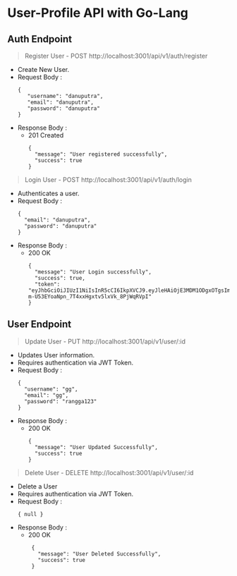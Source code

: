 # User-Profile API with Go-Lang

## Auth Endpoint

> Register User - 
> POST http://localhost:3001/api/v1/auth/register

* Create New User.
* Request Body :
  ```
  {
     "username": "danuputra",
     "email": "danuputra",
     "password": "danuputra"
  }
  ```
* Response Body :
     * 201 Created
       ```
       {
         "message": "User registered successfully",
         "success": true
       }
       ```
> Login User -
> POST http://localhost:3001/api/v1/auth/login

* Authenticates a user.
* Request Body :
  ```
  {
    "email": "danuputra",
    "password": "danuputra"
  }
  ```
* Response Body :
     * 200 OK
       ```
       {
         "message": "User Login successfully",
         "success": true,
         "token": "eyJhbGciOiJIUzI1NiIsInR5cCI6IkpXVCJ9.eyJleHAiOjE3MDM1ODgxOTgsImp0aSI6IjIifQ.2D7F-m-U53EYoaNpn_7T4xxHgxtv5lxVk_8PjWqRVpI"
       }
       ```

## User Endpoint

> Update User -
> PUT http://localhost:3001/api/v1/user/:id

* Updates User information.
* Requires authentication via JWT Token.
* Request Body :
  ```
  {
    "username": "gg",
    "email": "gg",
    "password": "rangga123"
  }
  ```
* Response Body :
    * 200 OK
      ```
      {
        "message": "User Updated Successfully",
        "success": true
      }
      ```

> Delete User -
> DELETE http://localhost:3001/api/v1/user/:id

* Delete a User
* Requires authentication via JWT Token.
* Request Body :
  ```
  { null }
  ```
* Response Body :
   * 200 OK
     ```
      {
        "message": "User Deleted Successfully",
        "success": true
      }
      ```
